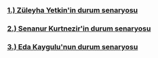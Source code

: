 ### [1.) Züleyha Yetkin'in durum senaryosu](zuleyha_durum_senaryosu.pdf)
### [2.) Senanur Kurtnezir'in durum senaryosu](Senanur_durum_senaryoları.pdf)
### [3.) Eda Kaygulu'nun durum senaryosu](edanın_durum_senaryosu.pdf)
